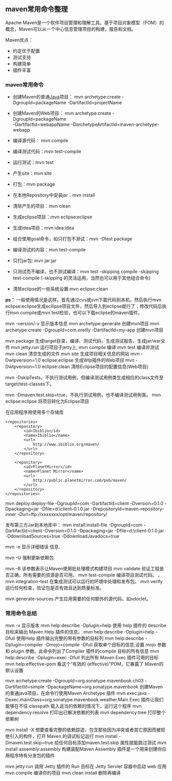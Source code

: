 ## maven常用命令整理

Apache Maven是一个软件项目管理和理解工具。基于项目对象模型（POM）的概念，Maven可以从一个中心信息管理项目的构建，报告和文档。

Maven优点：

- 约定优于配置
- 测试支持
- 构建简单
- 插件丰富

### maven常用命令

- 创建Maven的普通[Java](https://www.linuxidc.com/Java)项目：
  mvn archetype:create
   -DgroupId=packageName
   -DartifactId=projectName 
- 创建Maven的Web项目： 
    mvn archetype:create
    -DgroupId=packageName  
    -DartifactId=webappName
    -DarchetypeArtifactId=maven-archetype-webapp  

- 编译源代码： mvn compile
- 编译测试代码：mvn test-compile  
-  运行测试：mvn test 
- 产生site：mvn site 
- 打包：mvn package 
- 在本地Repository中安装jar：mvn install
- 清除产生的项目：mvn clean 
- 生成eclipse项目：mvn eclipse:eclipse 
- 生成idea项目：mvn idea:idea 
- 组合使用goal命令，如只打包不测试：mvn -Dtest package 
- 编译测试的内容：mvn test-compile 
- 只打jar包: mvn jar:jar 
- 只测试而不编译，也不测试编译：mvn test -skipping compile -skipping test-compile
     (-skipping 的灵活运用，当然也可以用于其他组合命令) 
-  清除eclipse的一些系统设置:mvn eclipse:clean 

**ps：**
一般使用情况是这样，首先通过cvs或svn下载代码到本机，然后执行mvn eclipse:eclipse生成ecllipse项目文件，然后导入到eclipse就行了；修改代码后执行mvn compile或mvn test检验，也可以下载eclipse的maven插件。

mvn -version/-v 显示版本信息
mvn archetype:generate    创建mvn项目
mvn archetype:create -DgroupId=com.oreilly -DartifactId=my-app 创建mvn项目

mvn package   生成target目录，编译、测试代码，生成测试报告，生成jar/war文件
mvn jetty:run  运行项目于jetty上,
mvn compile   编译
mvn test      编译并测试
mvn clean    清空生成的文件
mvn site     生成项目相关信息的网站
mvn -Dwtpversion=1.0 eclipse:eclipse    生成Wtp插件的Web项目
mvn -Dwtpversion=1.0 eclipse:clean    清除Eclipse项目的配置信息(Web项目)

mvn -DskipTests，不执行测试用例，但编译测试用例类生成相应的class文件至target/test-classes下。

mvn -Dmaven.test.skip=true，不执行测试用例，也不编译测试用例类。
mvn eclipse:eclipse 将项目转化为Eclipse项目

在应用程序用使用多个存储库

```
<repositories>
    <repository>
        <id>Ibiblio</id>
        <name>Ibiblio</name>
        <url>
            http://www.ibiblio.org/maven/
        </url>
    </repository>

    <repository>
        <id>PlanetMirror</id>
        <name>Planet Mirror</name>
        <url>
            http://public.planetmirror.com/pub/maven/
        </url>
    </repository>
</repositories>
```

mvn deploy:deploy-file -DgroupId=com -DartifactId=client -Dversion=0.1.0 -Dpackaging=jar -Dfile=d:\client-0.1.0.jar -DrepositoryId=maven-repository-inner -Durl=ftp://xxxxxxx/opt/maven/repository/

发布第三方Jar到本地库中：
mvn install:install-file -DgroupId=com -DartifactId=client -Dversion=0.1.0 -Dpackaging=jar -Dfile=d:\client-0.1.0.jar
-DdownloadSources=true
-DdownloadJavadocs=true

mvn -e  显示详细错误 信息.

mvn -U  强制更新依赖包

mvn -B  该参数表示让Maven使用批处理模式构建项目
mvn validate    验证工程是否正确，所有需要的资源是否可用。
mvn test-compile  编译项目测试代码。 。
mvn integration-test  在集成测试可以运行的环境中处理和发布包。
mvn verify    运行任何检查，验证包是否有效且达到质量标准。  

mvn generate-sources  产生应用需要的任何额外的源代码，如xdoclet。



### 常用命令总结

mvn -v 显示版本
mvn help:describe -Dplugin=help 使用 help 插件的 describe 目标来输出 Maven Help 插件的信息。
mvn help:describe -Dplugin=help -Dfull 使用Help 插件输出完整的带有参数的目标列
mvn help:describe -Dplugin=compiler -Dmojo=compile -Dfull 获取单个目标的信息,设置 mojo 参数和 plugin 参数。此命令列出了Compiler 插件的compile 目标的所有信息
mvn help:describe -Dplugin=exec -Dfull 列出所有 Maven Exec 插件可用的目标
mvn help:effective-pom 看这个“有效的 (effective)”POM，它暴露了 Maven的默认设置

mvn archetype:create -DgroupId=org.sonatype.mavenbook.ch03 -DartifactId=simple -DpackageName=org.sonatype.mavenbook 创建Maven的普通java项目，在命令行使用Maven Archetype 插件
mvn exec:java -Dexec.mainClass=org.sonatype.mavenbook.weather.Main Exec 插件让我们能够在不往 classpath 载入适当的依赖的情况下，运行这个程序
mvn dependency:resolve 打印出已解决依赖的列表
mvn dependency:tree 打印整个依赖树

mvn install -X 想要查看完整的依赖踪迹，包含那些因为冲突或者其它原因而被拒绝引入的构件，打开 Maven 的调试标记运行
mvn install -Dmaven.test.skip=true 给任何目标添加maven.test.skip 属性就能跳过测试
mvn install assembly:assembly 构建装配Maven Assembly 插件是一个用来创建你应用程序特有分发包的插件

mvn jetty:run 调用 Jetty 插件的 Run 目标在 Jetty Servlet 容器中启动 web 应用
mvn compile 编译你的项目
mvn clean install 删除再编译